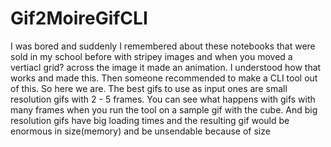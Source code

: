 # Gif2MoireGifCLI
I was bored and suddenly I remembered about these notebooks that were sold in my school before with stripey images and when you moved a vertiacl grid? across the image it made an animation. I understood how that works and made this. Then someone recommended to make a CLI tool out of this. So here we are.
The best gifs to use as input ones are small resolution gifs with 2 - 5 frames. You can see what happens with gifs with many frames when you run the tool on a sample gif with the cube. And big resolution gifs have big loading times and the resulting gif would be enormous in size(memory) and be unsendable because of size
